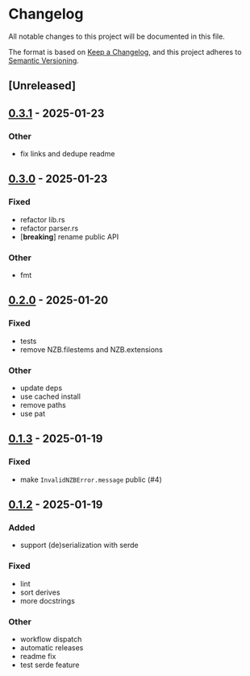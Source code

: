 # Changelog

All notable changes to this project will be documented in this file.

The format is based on [Keep a Changelog](https://keepachangelog.com/en/1.0.0/),
and this project adheres to [Semantic Versioning](https://semver.org/spec/v2.0.0.html).

## [Unreleased]

## [0.3.1](https://github.com/Ravencentric/nzb-rs/compare/v0.3.0...v0.3.1) - 2025-01-23

### Other

- fix links and dedupe readme

## [0.3.0](https://github.com/Ravencentric/nzb-rs/compare/v0.2.0...v0.3.0) - 2025-01-23

### Fixed

- refactor lib.rs
- refactor parser.rs
- [**breaking**] rename public API

### Other

- fmt

## [0.2.0](https://github.com/Ravencentric/nzb-rs/compare/v0.1.3...v0.2.0) - 2025-01-20

### Fixed

- tests
- remove NZB.filestems and NZB.extensions

### Other

- update deps
- use cached install
- remove paths
- use pat

## [0.1.3](https://github.com/Ravencentric/nzb-rs/compare/v0.1.2...v0.1.3) - 2025-01-19

### Fixed

- make `InvalidNZBError.message` public (#4)

## [0.1.2](https://github.com/Ravencentric/nzb-rs/compare/v0.1.1...v0.1.2) - 2025-01-19

### Added

- support (de)serialization with serde

### Fixed

- lint
- sort derives
- more docstrings

### Other

- workflow dispatch
- automatic releases
- readme fix
- test serde feature
